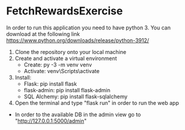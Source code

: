 # FetchRewardsExercise

In order to run this application you need to have python 3. You can download at the following link https://www.python.org/downloads/release/python-3912/

1. Clone the repository onto your local machine
2. Create and activate a virtual environment
    * Create: py -3 -m venv venv
    * Activate: venv\Scripts\activate
3. Install:
    * Flask: pip install flask
    * flask-admin: pip install flask-admin
    * SQL Alchemy: pip install flask-sqlalchemy
4. Open the terminal and type "flask run" in order to run the web app

* In order to the available DB in the admin view go to "http://127.0.0.1:5000/admin"